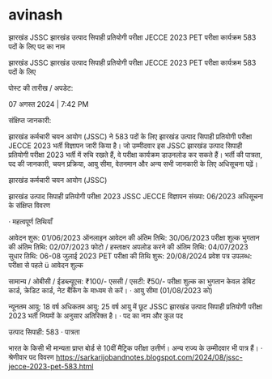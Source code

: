 # avinash
झारखंड JSSC झारखंड उत्पाद सिपाही प्रतियोगी परीक्षा JECCE 2023 PET परीक्षा कार्यक्रम 583 पदों के लिए
पद का नाम

झारखंड JSSC झारखंड उत्पाद सिपाही प्रतियोगी परीक्षा JECCE 2023 PET परीक्षा कार्यक्रम 583 पदों के लिए

पोस्ट की तारीख / अपडेट:

07 अगस्त 2024 | 7:42 PM

संक्षिप्त जानकारी:

झारखंड कर्मचारी चयन आयोग (JSSC) ने 583 पदों के लिए झारखंड उत्पाद सिपाही प्रतियोगी परीक्षा JECCE 2023 भर्ती विज्ञापन जारी किया है। जो उम्मीदवार इस JSSC झारखंड उत्पाद सिपाही प्रतियोगी परीक्षा 2023 भर्ती में रुचि रखते हैं, वे परीक्षा कार्यक्रम डाउनलोड कर सकते हैं। भर्ती की पात्रता, पद की जानकारी, चयन प्रक्रिया, आयु सीमा, वेतनमान और अन्य सभी जानकारी के लिए अधिसूचना पढ़ें।

झारखंड कर्मचारी चयन आयोग (JSSC)

झारखंड उत्पाद सिपाही प्रतियोगी परीक्षा 2023 JSSC JECCE विज्ञापन संख्या: 06/2023 अधिसूचना के संक्षिप्त विवरण

·         महत्वपूर्ण तिथियाँ

आवेदन शुरू: 01/06/2023
ऑनलाइन आवेदन की अंतिम तिथि: 30/06/2023
परीक्षा शुल्क भुगतान की अंतिम तिथि: 02/07/2023
फोटो / हस्ताक्षर अपलोड करने की अंतिम तिथि: 04/07/2023
सुधार तिथि: 06-08 जुलाई 2023
PET परीक्षा की तिथि शुरू: 20/08/2024
प्रवेश पत्र उपलब्ध: परीक्षा से पहले
ü आवेदन शुल्क

सामान्य / ओबीसी / ईडब्ल्यूएस: ₹100/-
एससी / एसटी: ₹50/-
परीक्षा शुल्क का भुगतान केवल डेबिट कार्ड, क्रेडिट कार्ड, नेट बैंकिंग के माध्यम से करें।
·      आयु सीमा (01/08/2023 को)

न्यूनतम आयु: 18 वर्ष
अधिकतम आयु: 25 वर्ष
आयु में छूट JSSC झारखंड उत्पाद सिपाही प्रतियोगी परीक्षा 2023 भर्ती नियमों के अनुसार अतिरिक्त है।
·      पद का नाम और कुल पद

उत्पाद सिपाही: 583
·      पात्रता

भारत के किसी भी मान्यता प्राप्त बोर्ड से 10वीं मैट्रिक परीक्षा उत्तीर्ण।
अन्य राज्य के उम्मीदवार भी पात्र हैं।
·      श्रेणीवार पद विवरण
https://sarkarijobandnotes.blogspot.com/2024/08/jssc-jecce-2023-pet-583.html
